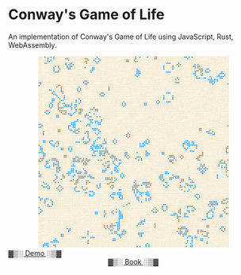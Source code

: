 Conway's Game of Life
=====================
An implementation of Conway's Game of Life using JavaScript, Rust, WebAssembly.

<div align="center">
    <a href="https://jellowfish.github.io/conway"><img src="./res/gol.gif"/></a>
</div>

<span align="center">
    <a href="https://jellowfish.github.io/conway">▓▒░ Demo ░▒▓</a>
</span>

<div align="center">
    <a href="https://rustwasm.github.io/docs/book">▓▒░ Book ░▒▓</a>
</div>

